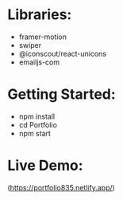 # Libraries: 
- framer-motion
- swiper
- @iconscout/react-unicons
- emailjs-com

# Getting Started:
- npm install
- cd Portfolio
- npm start

# Live Demo:
(https://portfolio835.netlify.app/)

